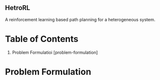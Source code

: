 ## HetroRL

A reinforcement learning based path planning for a heterogeneous system.

# Table of Contents
1. Problem Formulatioi [problem-formulation]

# Problem Formulation

